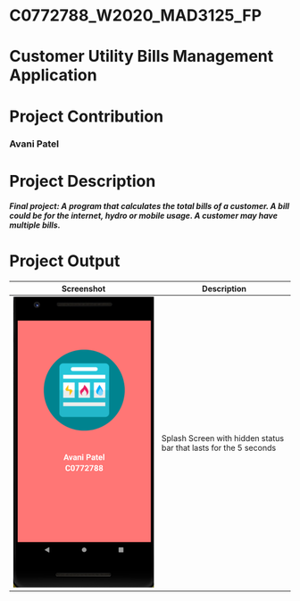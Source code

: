 # C0772788_W2020_MAD3125_FP
# Customer Utility Bills Management Application
# Project Contribution
### Avani Patel
# Project Description
##### Final project: A program that calculates the total bills of a customer. A bill could be for the internet, hydro or mobile usage. A customer may have multiple bills.

# Project Output

| Screenshot | Description |
| --------------- | --------------- | 
| ![splash screen](https://github.com/avanipatel9/C0772788_W2020_MAD3125_FP/blob/master/Screenshots/splash_screen.png) | Splash Screen with hidden status bar that lasts for the 5 seconds|
